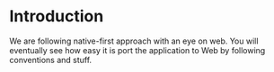 # Introduction

We are following native-first approach with an eye on web. You will eventually see how easy it is port the application to Web by following conventions and stuff.
